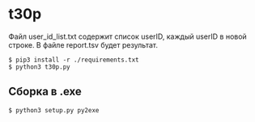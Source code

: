 t30p
====

Файл user_id_list.txt содержит список userID, каждый userID в новой строке.
В файле  report.tsv будет результат.

```shell script
$ pip3 install -r ./requirements.txt
$ python3 t30p.py
```

## Сборка в .exe
```shell script
$ python3 setup.py py2exe
```
